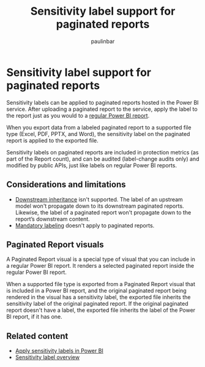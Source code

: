 ﻿---
title: Sensitivity label support for paginated reports
description: Learn about using sensitivity labels from Microsoft Purview Information Protection with paginated reports.
author: paulinbar
ms.author: painbar
manager: kfollis
ms.service: powerbi
ms.subservice: powerbi-eim
ms.topic: conceptual
ms.custom:
ms.date: 11/21/2022
LocalizationGroup: Data from files
---
# Sensitivity label support for paginated reports

Sensitivity labels can be applied to paginated reports hosted in the Power BI service. After uploading a paginated report to the service, apply the label to the report just as you would to a [regular Power BI report](service-security-apply-data-sensitivity-labels.md#apply-sensitivity-labels-in-the-power-bi-service).

When you export data from a labeled paginated report to a supported file type (Excel, PDF, PPTX, and Word), the sensitivity label on the paginated report is applied to the exported file.

Sensitivity labels on paginated reports are included in protection metrics (as part of the Report count), and can be audited (label-change audits only) and modified by public APIs, just like labels on regular Power BI reports.

## Considerations and limitations

* [Downstream inheritance](service-security-sensitivity-label-downstream-inheritance.md) isn't supported. The label of an upstream model won't propagate down to its downstream paginated reports. Likewise, the label of a paginated report won't propagate down to the report’s downstream content.
* [Mandatory labeling](service-security-sensitivity-label-mandatory-label-policy.md) doesn't apply to paginated reports.

## Paginated Report visuals

A Paginated Report visual is a special type of visual that you can include in a regular Power BI report. It renders a selected paginated report inside the regular Power BI report.

When a supported file type is exported from a Paginated Report visual that is included in a Power BI report, and the original paginated report being rendered in the visual has a sensitivity label, the exported file inherits the sensitivity label of the original paginated report. If the original paginated report doesn't have a label, the exported file inherits the label of the Power BI report, if it has one.

## Related content

* [Apply sensitivity labels in Power BI](service-security-apply-data-sensitivity-labels.md)
* [Sensitivity label overview](service-security-sensitivity-label-overview.md)
